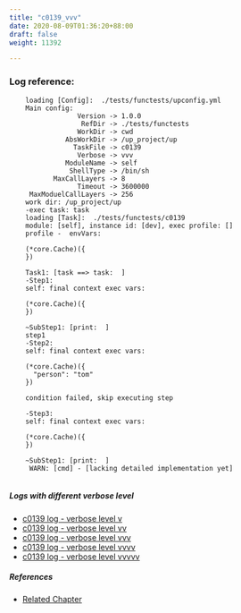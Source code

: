 ```yaml
---
title: "c0139_vvv"
date: 2020-08-09T01:36:20+88:00
draft: false
weight: 11392

---
```


### Log reference: <no value>

```
    loading [Config]:  ./tests/functests/upconfig.yml
    Main config:
                 Version -> 1.0.0
                  RefDir -> ./tests/functests
                 WorkDir -> cwd
              AbsWorkDir -> /up_project/up
                TaskFile -> c0139
                 Verbose -> vvv
              ModuleName -> self
               ShellType -> /bin/sh
           MaxCallLayers -> 8
                 Timeout -> 3600000
     MaxModuelCallLayers -> 256
    work dir: /up_project/up
    -exec task: task
    loading [Task]:  ./tests/functests/c0139
    module: [self], instance id: [dev], exec profile: []
    profile -  envVars:
    
    (*core.Cache)({
    })
    
    Task1: [task ==> task:  ]
    -Step1:
    self: final context exec vars:
    
    (*core.Cache)({
    })
    
    ~SubStep1: [print:  ]
    step1
    -Step2:
    self: final context exec vars:
    
    (*core.Cache)({
      "person": "tom"
    })
    
    condition failed, skip executing step 
    
    -Step3:
    self: final context exec vars:
    
    (*core.Cache)({
    })
    
    ~SubStep1: [print:  ]
     WARN: [cmd] - [lacking detailed implementation yet]
    
```

##### Logs with different verbose level
* [c0139 log - verbose level v](../../logs/c0139_v)
* [c0139 log - verbose level vv](../../logs/c0139_vv)
* [c0139 log - verbose level vvv](../../logs/c0139_vvv)
* [c0139 log - verbose level vvvv](../../logs/c0139_vvvv)
* [c0139 log - verbose level vvvvv](../../logs/c0139_vvvvv)

##### References
* [Related Chapter](../../test-debug/c0139)
